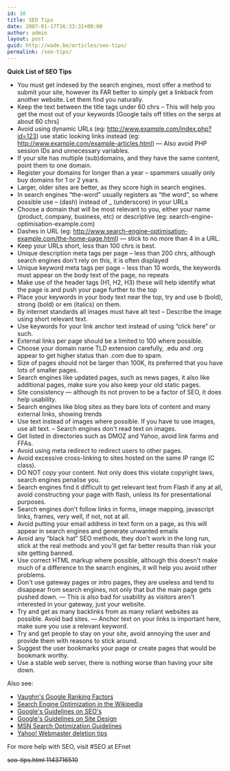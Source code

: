 ```yaml
---
id: 10
title: SEO Tips
date: 2007-01-17T16:33:31+00:00
author: admin
layout: post
guid: http://wade.be/articles/seo-tips/
permalink: /seo-tips/
---
```

<p class="lead">
  <strong>Quick List of SEO Tips</strong>
</p>

  * You must get indexed by the search engines, most offer a method to submit your site, however its FAR better to simply get a linkback from another website. Let them find you naturally.
  * Keep the text between the title tags under 60 chrs &#8211; This will help you get the most out of your keywords [Google tails off titles on the serps at about 60 chrs]
  * Avoid using dynamic URLs (eg: http://www.example.com/index.php?id=123) use static looking links instead (eg: http://www.example.com/example-articles.html) &#8212; Also avoid PHP session IDs and unnecessary variables.
  * If your site has multiple (sub)domains, and they have the same content, point them to one domain.
  * Register your domains for longer than a year &#8211; spammers usually only buy domains for 1 or 2 years.
  * Larger, older sites are better, as they score high in search engines.
  * In search engines &#8220;the-word&#8221; usually registers as &#8220;the word&#8221;, so where possible use &#8211; (dash) instead of _ (underscore) in your URLs
  * Choose a domain that will be most relevant to you, either your name (product, company, business, etc) or descriptive (eg: search-engine-optimisation-example.com)
  * Dashes in URL (eg: http://www.search-engine-optimisation-example.com/the-home-page.html) &#8212; stick to no more than 4 in a URL.
  * Keep your URLs short, less than 100 chrs is best.
  * Unique description meta tags per page &#8211; less than 200 chrs, although search engines don't rely on this, it is often displayed
  * Unique keyword meta tags per page &#8211; less than 10 words, the keywords must appear on the body text of the page, no repeats
  * Make use of the header tags (H1, H2, H3) these will help identify what the page is and push your page further to the top
  * Place your keywords in your body text near the top, try and use b (bold), strong (bold) or em (italics) on them.
  * By internet standards all images must have alt text &#8211; Describe the image using short relevant text.
  * Use keywords for your link anchor text instead of using &#8220;click here&#8221; or such.
  * External links per page should be a limited to 100 where possible.
  * Choose your domain name TLD extension carefully, .edu and .org appear to get higher status than .com due to spam.
  * Size of pages should not be larger than 100K, its preferred that you have lots of smaller pages.
  * Search engines like updated pages, such as news pages, it also like additional pages, make sure you also keep your old static pages.
  * Site consistency &#8212; although its not proven to be a factor of SEO, it does help usability.
  * Search engines like blog sites as they bare lots of content and many external links, showing trends
  * Use text instead of images where possible. If you have to use images, use alt text. &#8211; Search engines don't read text on images.
  * Get listed in directories such as DMOZ and Yahoo, avoid link farms and FFAs.
  * Avoid using meta redirect to redirect users to other pages.
  * Avoid excessive cross-linking to sites hosted on the same IP range (C class).
  * DO NOT copy your content. Not only does this violate copyright laws, search engines penalise you.
  * Search engines find it difficult to get relevant text from Flash if any at all, avoid constructing your page with flash, unless its for presentational purposes.
  * Search engines don't follow links in forms, image mapping, javascript links, frames, very well, if not, not at all.
  * Avoid putting your email address in text form on a page, as this will appear in search engines and generate unwanted emails
  * Avoid any &#8220;black hat&#8221; SEO methods, they don't work in the long run, stick at the real methods and you'll get far better results than risk your site getting banned.
  * Use correct HTML markup where possible, although this doesn't make much of a difference to the search engines, it will help you avoid other problems.
  * Don't use gateway pages or intro pages, they are useless and tend to disappear from search engines, not only that but the main page gets pushed down. &#8212; This is also bad for usability as visitors aren't interested in your gateway, just your website.
  * Try and get as many backlinks from as many reliant websites as possible. Avoid bad sites. &#8212; Anchor text on your links is important here, make sure you use a relevant keyword.
  * Try and get people to stay on your site, avoid annoying the user and provide them with reasons to stick around.
  * Suggest the user bookmarks your page or create pages that would be bookmark worthy.
  * Use a stable web server, there is nothing worse than having your site down.

Also see:

  * [Vaughn's Google Ranking Factors](http://www.vaughns-1-pagers.com/internet/google-ranking-factors.htm)
  * [Search Engine Optimization in the Wikipedia](http://en.wikipedia.org/wiki/Search_engine_optimization#Organic_search_engines)
  * [Google's Guidelines on SEO's](http://www.google.com/webmasters/seo.html)
  * [Google's Guidelines on Site Design](http://www.google.com/webmasters/guidelines.html)
  * [MSN Search Optimization Guidelines](http://web.archive.org/web/20071109045935/http://search.msn.com:80/docs/siteowner.aspx?t=SEARCH_WEBMASTER_REF_GuidelinesforOptimizingSite.htm)
  * [Yahoo! Webmaster deletion tips](http://help.yahoo.com/help/us/ysearch/deletions/deletions-05.html)

For more help with SEO, visit #SEO at EFnet

<strike>seo-tips.html 1143716510
  
</strike>